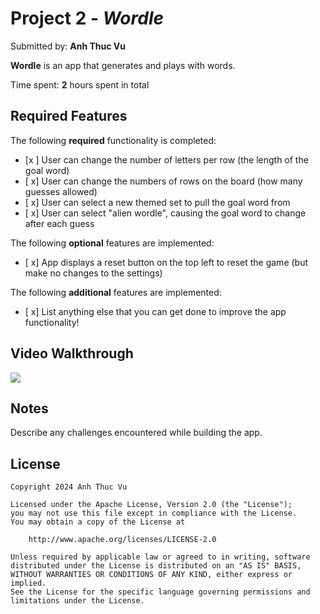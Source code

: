 # Project 2 - *Wordle*

Submitted by: **Anh Thuc Vu**

**Wordle** is an app that generates and plays with words. 

Time spent: **2** hours spent in total

## Required Features

The following **required** functionality is completed:

- [x ] User can change the number of letters per row (the length of the goal word)
- [ x] User can change the numbers of rows on the board (how many guesses allowed)
- [ x] User can select a new themed set to pull the goal word from
- [ x] User can select "alien wordle", causing the goal word to change after each guess


The following **optional** features are implemented:

- [ x] App displays a reset button on the top left to reset the game (but make no changes to the settings)

The following **additional** features are implemented:

- [ x] List anything else that you can get done to improve the app functionality!

## Video Walkthrough

<div>
    <a href="https://www.loom.com/share/bf3e198ee52e4814871252041ad17af4">
    </a>
    <a href="https://www.loom.com/share/bf3e198ee52e4814871252041ad17af4">
      <img style="max-width:300px;" src="https://cdn.loom.com/sessions/thumbnails/bf3e198ee52e4814871252041ad17af4-with-play.gif">
    </a>
  </div>

## Notes

Describe any challenges encountered while building the app.

## License

    Copyright 2024 Anh Thuc Vu

    Licensed under the Apache License, Version 2.0 (the "License");
    you may not use this file except in compliance with the License.
    You may obtain a copy of the License at

        http://www.apache.org/licenses/LICENSE-2.0

    Unless required by applicable law or agreed to in writing, software
    distributed under the License is distributed on an "AS IS" BASIS,
    WITHOUT WARRANTIES OR CONDITIONS OF ANY KIND, either express or implied.
    See the License for the specific language governing permissions and
    limitations under the License.
